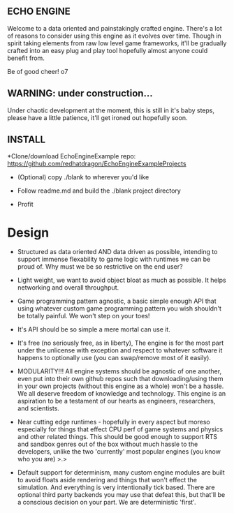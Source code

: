 ## ECHO ENGINE

Welcome to a data oriented and painstakingly crafted engine.  There's a lot of reasons to consider using this engine as it evolves over time.  Though in spirit taking elements from raw low level game frameworks, it'll be gradually crafted into an easy plug and play tool hopefully almost anyone could benefit from.

Be of good cheer! o7



## WARNING: under construction...
Under chaotic development at the moment, this is still in it's baby steps, please have a little patience, it'll get ironed out hopefully soon.



## INSTALL
*Clone/download EchoEngineExample repo: https://github.com/redhatdragon/EchoEngineExampleProjects

* (Optional) copy ./blank to wherever you'd like

* Follow readme.md and build the ./blank project directory

* Profit



# Design
* Structured as data oriented AND data driven as possible, intending to support immense flexability to game logic with runtimes we can be proud of.  Why must we be so restrictive on the end user?

* Light weight, we want to avoid object bloat as much as possible.  It helps networking and overall throughput.

* Game programming pattern agnostic, a basic simple enough API that using whatever custom game programming pattern you wish shouldn't be totally painful.  We won't step on your toes!

* It's API should be so simple a mere mortal can use it.

* It's free (no seriously free, as in liberty), The engine is for the most part under the unlicense with exception and respect to whatever software it happens to optionally use (you can swap/remove most of it easily).

* MODULARITY!!!  All engine systems should be agnostic of one another, even put into their own github repos such that downloading/using them in your own projects (without this engine as a whole) won't be a hassle.  We all deserve freedom of knowledge and technology.  This engine is an aspiration to be a testament of our hearts as engineers, researchers, and scientists.

* Near cutting edge runtimes - hopefully in every aspect but moreso especially for things that effect CPU perf of game systems and physics and other related things.  This should be good enough to support RTS and sandbox genres out of the box without much hassle to the developers, unlike the two 'currently' most popular engines (you know who you are) >.>

* Default support for determinism, many custom engine modules are built to avoid floats aside rendering and things that won't effect the simulation.  And everything is very intentionally tick based.  There are optional third party backends you may use that defeat this, but that'll be a conscious decision on your part.  We are deterministic 'first'.